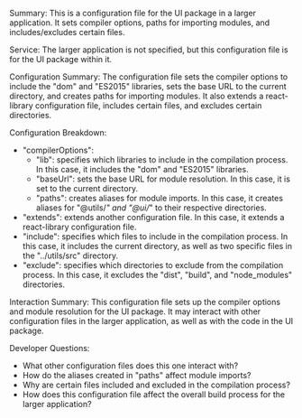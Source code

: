 Summary:
This is a configuration file for the UI package in a larger application. It sets compiler options, paths for importing modules, and includes/excludes certain files.

Service:
The larger application is not specified, but this configuration file is for the UI package within it.

Configuration Summary:
The configuration file sets the compiler options to include the "dom" and "ES2015" libraries, sets the base URL to the current directory, and creates paths for importing modules. It also extends a react-library configuration file, includes certain files, and excludes certain directories.

Configuration Breakdown:
- "compilerOptions":
  - "lib": specifies which libraries to include in the compilation process. In this case, it includes the "dom" and "ES2015" libraries.
  - "baseUrl": sets the base URL for module resolution. In this case, it is set to the current directory.
  - "paths": creates aliases for module imports. In this case, it creates aliases for "@utils/*" and "@ui/*" to their respective directories.
- "extends": extends another configuration file. In this case, it extends a react-library configuration file.
- "include": specifies which files to include in the compilation process. In this case, it includes the current directory, as well as two specific files in the "../utils/src" directory.
- "exclude": specifies which directories to exclude from the compilation process. In this case, it excludes the "dist", "build", and "node_modules" directories.

Interaction Summary:
This configuration file sets up the compiler options and module resolution for the UI package. It may interact with other configuration files in the larger application, as well as with the code in the UI package.

Developer Questions:
- What other configuration files does this one interact with?
- How do the aliases created in "paths" affect module imports?
- Why are certain files included and excluded in the compilation process?
- How does this configuration file affect the overall build process for the larger application?